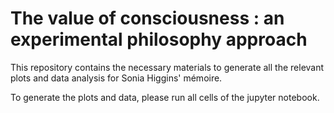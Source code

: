 # The value of consciousness : an experimental philosophy approach

This repository contains the necessary materials to generate all the relevant plots and data analysis for Sonia Higgins' mémoire.

To generate the plots and data, please run all cells of the jupyter notebook.
